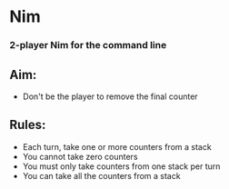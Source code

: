 # Nim
### 2-player Nim for the command line

## Aim:
- Don't be the player to remove the final counter

## Rules:
- Each turn, take one or more counters from a stack
- You cannot take zero counters
- You must only take counters from one stack per turn
- You can take all the counters from a stack
